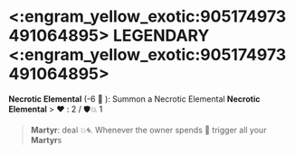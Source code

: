# <:engram_yellow_exotic:905174973491064895> LEGENDARY <:engram_yellow_exotic:905174973491064895>

**Necrotic Elemental** (-6 :large_blue_diamond: ): Summon a Necrotic Elemental 
**__Necrotic Elemental__**
﻿> :heart:﻿﻿﻿ : 2 / :shield::boom: 1
> **Martyr**: deal :boom::cyclone:. Whenever the owner spends :large_blue_diamond: trigger all your **Martyr**s
